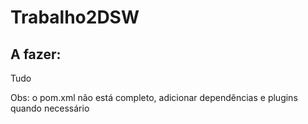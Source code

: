 # Trabalho2DSW
## A fazer:
Tudo

Obs: o pom.xml não está completo, adicionar dependências e plugins quando necessário

